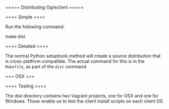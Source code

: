 ===== Distributing Ogreclient =====

==== Simple ====

Run the following command:

  make dist


==== Detailed ====

The normal Python setuptools method will create a source distribution that is cross-platform compatible.
The actual command for this is in the `Makefile`, as part of the `dist` command.

=== OSX ===





==== Testing ====

The dist directory contains two Vagrant projects, one for OSX and one for Windows. These enable us
to test the client install scripts on each client OS.
